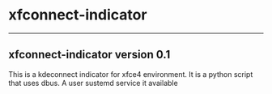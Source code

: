 # xfconnect-indicator
----------------------------------------------------------------------
xfconnect-indicator version 0.1
----------------------------------------------------------------------
This is a kdeconnect indicator for xfce4 environment.
It is a python script that uses dbus.
A user sustemd service it available

